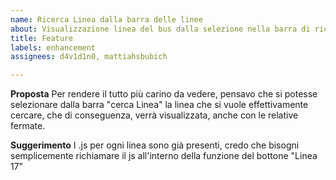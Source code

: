 ```yaml
---
name: Ricerca Linea dalla barra delle linee
about: Visualizzazione linea del bus dalla selezione nella barra di ricerca
title: Feature
labels: enhancement
assignees: d4v1d1n0, mattiahsbubich

---
```


**Proposta**
Per rendere il tutto più carino da vedere, pensavo che si potesse selezionare dalla barra "cerca Linea" la linea che si vuole effettivamente cercare, che di conseguenza, verrà visualizzata, anche con le relative fermate.

**Suggerimento**
I .js per ogni linea sono già presenti, credo che bisogni semplicemente richiamare il js all'interno della funzione del bottone "Linea 17"
